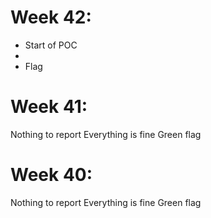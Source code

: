 # Week 42:
- Start of POC
- 
- Flag 

# Week 41:
Nothing to report
Everything is fine
Green flag

# Week 40:
Nothing to report
Everything is fine
Green flag

